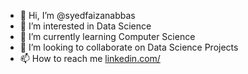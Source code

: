 - 👋 Hi, I’m @syedfaizanabbas
- 👀 I’m interested in Data Science
- 🌱 I’m currently learning Computer Science  
- 💞️ I’m looking to collaborate on Data Science Projects
- 📫 How to reach me [linkedin.com/](https://www.linkedin.com/in/syed-faizan-abbas-kazmi-136013218/)

<!---
syedfaizanabbas/syedfaizanabbas is a ✨ special ✨ repository because its `README.md` (this file) appears on your GitHub profile.
You can click the Preview link to take a look at your changes.
--->
